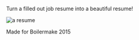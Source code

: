 Turn a filled out job resume into a beautiful resume!

![a resume](http://i.imgur.com/csQO7s3.png)

Made for Boilermake 2015
